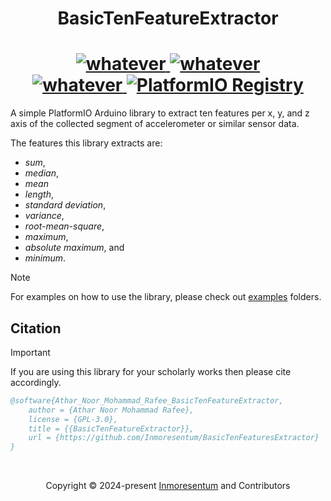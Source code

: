 <h1 align="center">BasicTenFeatureExtractor</h1>
<h1 align="center">
    <div align="center">
        <a href="https://www.espressif.com">
            <img src="https://img.shields.io/badge/espressif32-E7352C.svg?style=for-the-badge&logo=espressif&logoColor=white"  alt="whatever"/>
        </a>
        <a href="https://www.arduino.cc/reference/en/libraries/esp8266-framework/">
            <img src="https://img.shields.io/badge/ESP32 Arduino Framework-00979D?style=for-the-badge&logo=Arduino&logoColor=white"  alt="whatever"/>
        </a>
    </div>
    <div align="center">
            <a href="https://github.com/Inmoresentum/BasicTenFeaturesExtractor/actions/workflows/test_lib_native.yml">
                <img src="https://github.com/Inmoresentum/BasicTenFeaturesExtractor/actions/workflows/test_lib_native.yml/badge.svg"  alt="whatever"/>
            <a href="https://registry.platformio.org/libraries/inmoresentum/BasicTenFeaturesExtractor">
                <img src="https://badges.registry.platformio.org/packages/inmoresentum/library/BasicTenFeaturesExtractor.svg" alt="PlatformIO Registry" />
            </a>
            </a>
    </div>
</h1>

A simple PlatformIO Arduino library to extract ten features per x, y,
and z axis of the collected segment of accelerometer or similar sensor data.

The features this library extracts are:

* *sum*,
* *median*,
* *mean*
* *length*,
* *standard deviation*,
* *variance*,
* *root-mean-square*,
* *maximum*,
* *absolute maximum*, and
* *minimum*.

> [!NOTE]
> For examples on how to use the library, please check out [examples](examples) folders.

## Citation

> [!IMPORTANT]
> If you are using this library for your scholarly works then please cite
> accordingly.

```bibtex
@software{Athar_Noor_Mohammad_Rafee_BasicTenFeatureExtractor,
    author = {Athar Noor Mohammad Rafee},
    license = {GPL-3.0},
    title = {{BasicTenFeatureExtractor}},
    url = {https://github.com/Inmoresentum/BasicTenFeaturesExtractor}
}
```

&#160;

<p align="center">Copyright &copy; 2024-present 
   <a href="https://github.com/Inmoresentum" target="_blank">Inmoresentum</a>
    and Contributors
</p>
